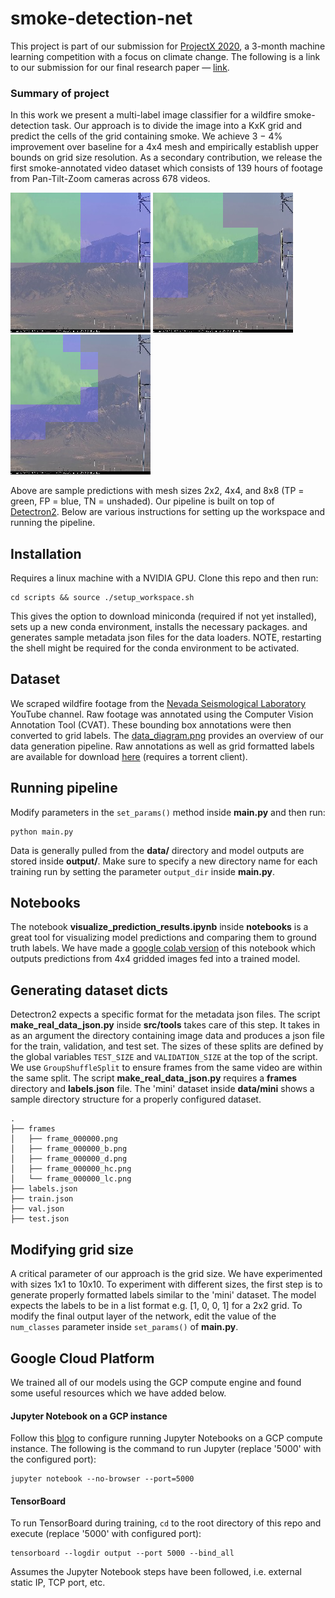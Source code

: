 # smoke-detection-net
This project is part of our submission for [ProjectX 2020](https://www.projectx2020.com/),
a 3-month machine learning competition with a focus on climate change. The following is a link to our submission for our final research paper — [link](https://rdesc.dev/project_x_final.pdf).

### Summary of project

In this work we present a multi-label image classifier for a wildfire smoke-detection task. 
Our approach is to divide the image into a KxK grid and predict the cells of the grid containing smoke.
We achieve 3 − 4% improvement over baseline for a 4x4 mesh and empirically establish upper bounds on grid size resolution.
As a secondary contribution, we release the first smoke-annotated video dataset which consists of 139 hours of footage 
from Pan-Tilt-Zoom cameras across 678 videos. 

![alt-text-2](figures/im1_gr_2.png "mesh-size-2x2") ![alt-text-3](figures/im1_gr_4.png "mesh-size-4x4") ![alt-text-4](figures/im1_gr_8.png "mesh-size-8x8")

Above are sample predictions with mesh sizes 2x2, 4x4, and 8x8 (TP = green, FP = blue, TN = unshaded). Our pipeline is built on top of [Detectron2](https://github.com/facebookresearch/detectron2). Below are various instructions
for setting up the workspace and running the pipeline.

## Installation
Requires a linux machine with a NVIDIA GPU. Clone this repo and then run:
```
cd scripts && source ./setup_workspace.sh
```
This gives the option to download miniconda (required if not yet installed), sets up a new conda environment, installs the necessary packages.
and generates sample metadata json files for the data loaders. NOTE, restarting the shell might be required
for the conda environment to be activated.

## Dataset
We scraped wildfire footage from the [Nevada Seismological Laboratory](https://www.youtube.com/user/nvseismolab/featured) 
YouTube channel. Raw footage was annotated using the Computer Vision Annotation Tool (CVAT). These bounding box annotations
were then converted to grid labels. The [data_diagram.png](https://raw.githubusercontent.com/Project-X-UBC/smoke-detection-net/main/figures/data_diagram.png)
provides an overview of our data generation pipeline. Raw annotations as well as grid formatted labels are 
available for download [here](https://archive.org/details/smoke_ubc_projectx) (requires a torrent client).

## Running pipeline
Modify parameters in the `set_params()` method inside **main.py** and then run:
```
python main.py
```

Data is generally pulled from the **data/** directory and model outputs are stored inside **output/**.
Make sure to specify a new directory name for each training run by setting the parameter `output_dir` inside **main.py**.

## Notebooks
The notebook **visualize_prediction_results.ipynb** inside **notebooks** is a great tool for visualizing model 
predictions and comparing them to ground truth labels. We have made a [google colab version](https://colab.research.google.com/drive/1Xb7psgLqOoQGZnB2HRXxZEfHOzLu1AhM?usp=sharing)
of this notebook which outputs predictions from 4x4 gridded images fed into a trained model.

## Generating dataset dicts
Detectron2 expects a specific format for the metadata json files. The script **make_real_data_json.py** inside **src/tools** 
takes care of this step. It takes in as an argument the directory containing image data and produces a json file for the 
train, validation, and test set. The sizes of these splits are defined by the global variables `TEST_SIZE` and `VALIDATION_SIZE`
at the top of the script. We use `GroupShuffleSplit` to ensure frames from the same video are within the same 
split. The script **make_real_data_json.py** requires a **frames** directory and **labels.json** file. 
The 'mini' dataset inside **data/mini** shows a sample directory structure for a properly configured dataset. 
```
.
├── frames
│   ├── frame_000000.png
│   ├── frame_000000_b.png 
│   ├── frame_000000_d.png 
│   ├── frame_000000_hc.png 
│   └── frame_000000_lc.png
├── labels.json
├── train.json 
├── val.json 
├── test.json 
``` 

## Modifying grid size
A critical parameter of our approach is the grid size. We have experimented with sizes 1x1 to 10x10. To experiment with 
different sizes, the first step is to generate properly formatted labels similar to the 'mini' dataset. The model expects
the labels to be in a list format e.g. [1, 0, 0, 1] for a 2x2 grid. To modify the final output layer of the network, edit
the value of the `num_classes` parameter inside `set_params()` of **main.py**.

## Google Cloud Platform
We trained all of our models using the GCP compute engine and found some useful resources which we have added below.
#### Jupyter Notebook on a GCP instance
Follow this [blog](https://towardsdatascience.com/running-jupyter-notebook-in-google-cloud-platform-in-15-min-61e16da34d52)
to configure running Jupyter Notebooks on a GCP compute instance. The following is the command to run Jupyter (replace '5000' with the configured port):
```
jupyter notebook --no-browser --port=5000
```

#### TensorBoard
To run TensorBoard during training, `cd` to the root directory of this repo and execute (replace '5000' with configured port):
```
tensorboard --logdir output --port 5000 --bind_all
```

Assumes the Jupyter Notebook steps have been followed, i.e. external static IP, TCP port, etc.
